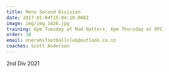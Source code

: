 ```yaml
---
title: Mens Second Division
date: 2017-01-04T15:04:10.000Z
image: img/img_1426.jpg
training: 6pm Tuesday at Mad Hatters, 6pm Thursday at OFC
order: 10
email: onerahifootballclub@outlook.co.nz
coaches: Scott Anderson
---
```

2nd Div 2021